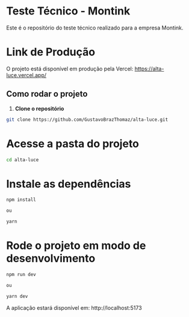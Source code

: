 # Teste Técnico - Montink

Este é o repositório do teste técnico realizado para a empresa Montink.

# Link de Produção

O projeto está disponível em produção pela Vercel:
https://alta-luce.vercel.app/

## Como rodar o projeto

1. **Clone o repositório**

```bash
git clone https://github.com/GustavoBrazThomaz/alta-luce.git
```

# Acesse a pasta do projeto
```bash
cd alta-luce
```
# Instale as dependências
```bash
npm install

ou

yarn
```
# Rode o projeto em modo de desenvolvimento
```bash
npm run dev

ou

yarn dev
```
A aplicação estará disponível em: http://localhost:5173
